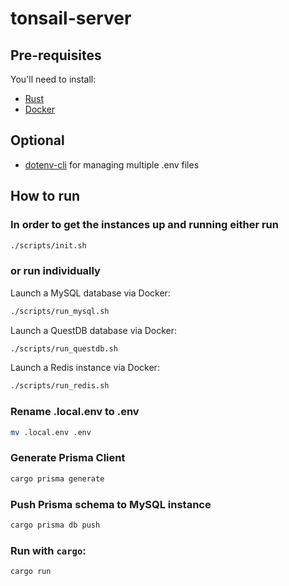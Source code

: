 # tonsail-server

## Pre-requisites

You'll need to install:

- [Rust](https://www.rust-lang.org/tools/install)
- [Docker](https://docs.docker.com/get-docker/)

## Optional
- [dotenv-cli](https://github.com/entropitor/dotenv-cli) for managing multiple .env files

## How to run

### In order to get the instances up and running either run

```bash
./scripts/init.sh
```

### or run individually

Launch a MySQL database via Docker:

```bash
./scripts/run_mysql.sh
```

Launch a QuestDB database via Docker:

```bash
./scripts/run_questdb.sh
```

Launch a Redis instance via Docker:

```bash
./scripts/run_redis.sh
```

### Rename .local.env to .env

```bash
mv .local.env .env
```
### Generate Prisma Client

```bash
cargo prisma generate
```

### Push Prisma schema to MySQL instance

```bash
cargo prisma db push
```

### Run with `cargo`:

```bash
cargo run
```

